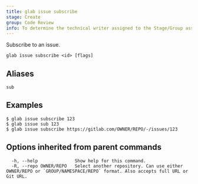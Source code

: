 ```yaml
---
title: glab issue subscribe
stage: Create
group: Code Review
info: To determine the technical writer assigned to the Stage/Group associated with this page, see https://about.gitlab.com/handbook/product/ux/technical-writing/#assignments
---
```


<!--
This documentation is auto generated by a script.
Please do not edit this file directly. Run `make gen-docs` instead.
-->

Subscribe to an issue.

```plaintext
glab issue subscribe <id> [flags]
```

## Aliases

```plaintext
sub
```

## Examples

```console
$ glab issue subscribe 123
$ glab issue sub 123
$ glab issue subscribe https://gitlab.com/OWNER/REPO/-/issues/123

```

## Options inherited from parent commands

```plaintext
  -h, --help              Show help for this command.
  -R, --repo OWNER/REPO   Select another repository. Can use either OWNER/REPO or `GROUP/NAMESPACE/REPO` format. Also accepts full URL or Git URL.
```
